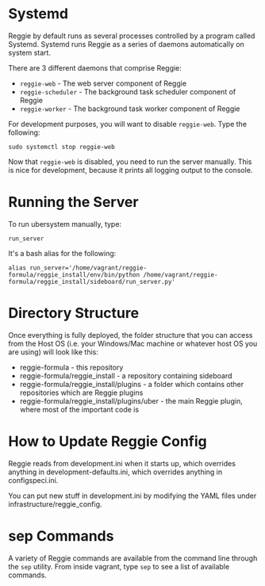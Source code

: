 # Systemd

Reggie by default runs as several processes controlled by a program
called Systemd. Systemd runs Reggie as a series of daemons automatically
on system start.

There are 3 different daemons that comprise Reggie:
* `reggie-web` - The web server component of Reggie
* `reggie-scheduler` - The background task scheduler component of Reggie
* `reggie-worker` - The background task worker component of Reggie

For development purposes, you will want to disable `reggie-web`.
Type the following:
```
sudo systemctl stop reggie-web
```

Now that `reggie-web` is disabled, you need to run the server manually. This
is nice for development, because it prints all logging output to the console.

# Running the Server

To run ubersystem manually, type:
```
run_server
```

It's a bash alias for the following:
```
alias run_server='/home/vagrant/reggie-formula/reggie_install/env/bin/python /home/vagrant/reggie-formula/reggie_install/sideboard/run_server.py'
```


# Directory Structure

Once everything is fully deployed, the folder structure that you can access
from the Host OS  (i.e. your Windows/Mac machine or whatever host OS you
are using) will look like this:

- reggie-formula - this repository
- reggie-formula/reggie_install - a repository containing sideboard
- reggie-formula/reggie_install/plugins - a folder which contains other repositories which are Reggie plugins
- reggie-formula/reggie_install/plugins/uber - the main Reggie plugin, where most of the important code is


# How to Update Reggie Config

Reggie reads from development.ini when it starts up, which overrides
anything in development-defaults.ini, which overrides anything in
configspeci.ini.

You can put new stuff in development.ini by modifying the YAML files under
infrastructure/reggie_config.


# sep Commands

A variety of Reggie commands are available from the command line through the
`sep` utility. From inside vagrant, type `sep` to see a list of available
commands.
